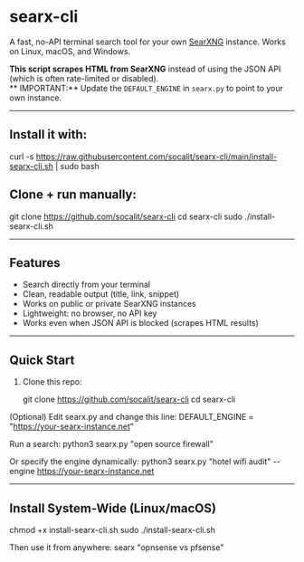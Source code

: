 # searx-cli

A fast, no-API terminal search tool for your own [SearXNG](https://searxng.org) instance. Works on Linux, macOS, and Windows.

**This script scrapes HTML from SearXNG** instead of using the JSON API (which is often rate-limited or disabled).  
** IMPORTANT:** Update the `DEFAULT_ENGINE` in `searx.py` to point to your own instance.

---

## Install it with:
curl -s https://raw.githubusercontent.com/socalit/searx-cli/main/install-searx-cli.sh | sudo bash

## Clone + run manually:
git clone https://github.com/socalit/searx-cli
cd searx-cli
sudo ./install-searx-cli.sh

---

## Features

-  Search directly from your terminal
-  Clean, readable output (title, link, snippet)
-  Works on public or private SearXNG instances
-  Lightweight: no browser, no API key
-  Works even when JSON API is blocked (scrapes HTML results)

---

## Quick Start

1. Clone this repo:

   git clone https://github.com/socalit/searx-cli
   cd searx-cli
   
(Optional) Edit searx.py and change this line:
DEFAULT_ENGINE = "https://your-searx-instance.net"

Run a search:
python3 searx.py "open source firewall"

Or specify the engine dynamically:
python3 searx.py "hotel wifi audit" --engine https://your-searx-instance.net

---

## Install System-Wide (Linux/macOS)

chmod +x install-searx-cli.sh
sudo ./install-searx-cli.sh

Then use it from anywhere:
searx "opnsense vs pfsense"
